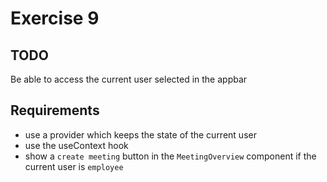 # Exercise 9

## TODO

Be able to access the current user selected in the appbar

## Requirements

- use a provider which keeps the state of the current user
- use the useContext hook
- show a `create meeting` button in the `MeetingOverview` component if the current user is `employee`
